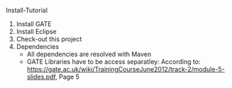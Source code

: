 Install-Tutorial

1. Install GATE
2. Install Eclipse
3. Check-out this project
4. Dependencies
	- All dependencies are resolved with Maven
	- GATE Libraries have to be access separatley: 
		According to:
		https://gate.ac.uk/wiki/TrainingCourseJune2012/track-2/module-5-slides.pdf, Page 5